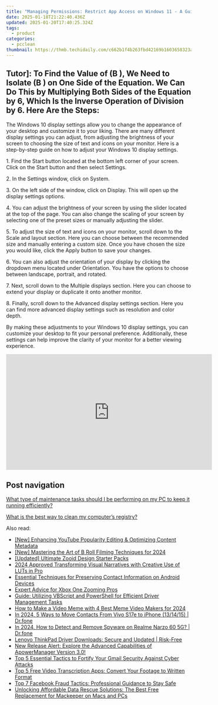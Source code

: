 ```yaml
---
title: "Managing Permissions: Restrict App Access on Windows 11 - A Guide by YL Computing"
date: 2025-01-18T21:22:40.436Z
updated: 2025-01-20T17:40:25.324Z
tags:
  - product
categories:
  - pcclean
thumbnail: https://thmb.techidaily.com/c662b1f4b263fbd42169b1603658323aeb42e56418d3c0947fc69d77bcb17f26.jpg
---
```


## Tutor]: To Find the Value of \(B \), We Need to Isolate \(B \) on One Side of the Equation. We Can Do This by Multiplying Both Sides of the Equation by 6, Which Is the Inverse Operation of Division by 6. Here Are the Steps:

The Windows 10 display settings allow you to change the appearance of your desktop and customize it to your liking. There are many different display settings you can adjust, from adjusting the brightness of your screen to choosing the size of text and icons on your monitor. Here is a step-by-step guide on how to adjust your Windows 10 display settings. 

1\. Find the Start button located at the bottom left corner of your screen. Click on the Start button and then select Settings.

2\. In the Settings window, click on System.

3\. On the left side of the window, click on Display. This will open up the display settings options. 

4\. You can adjust the brightness of your screen by using the slider located at the top of the page. You can also change the scaling of your screen by selecting one of the preset sizes or manually adjusting the slider.

5\. To adjust the size of text and icons on your monitor, scroll down to the Scale and layout section. Here you can choose between the recommended size and manually entering a custom size. Once you have chosen the size you would like, click the Apply button to save your changes.

6\. You can also adjust the orientation of your display by clicking the dropdown menu located under Orientation. You have the options to choose between landscape, portrait, and rotated.

7\. Next, scroll down to the Multiple displays section. Here you can choose to extend your display or duplicate it onto another monitor.

8\. Finally, scroll down to the Advanced display settings section. Here you can find more advanced display settings such as resolution and color depth. 

By making these adjustments to your Windows 10 display settings, you can customize your desktop to fit your personal preference. Additionally, these settings can help improve the clarity of your monitor for a better viewing experience.

<!-- affiliate ads begin -->
<iframe width="560" height="315" src="https://www.youtube.com/embed/sXLLPY11of0?si=-3YNnpnO0wbc0K_-" title="YouTube video player" frameborder="0" allow="accelerometer; autoplay; clipboard-write; encrypted-media; gyroscope; picture-in-picture; web-share" referrerpolicy="strict-origin-when-cross-origin" allowfullscreen></iframe>
<!-- affiliate ads end -->

## Post navigation

[What type of maintenance tasks should I be performing on my PC to keep it running efficiently?](https://tools.techidaily.com/pcclean/products/)

[What is the best way to clean my computer’s registry?](https://tools.techidaily.com/pcclean/products/)

<ins class="adsbygoogle"
     style="display:block"
     data-ad-format="autorelaxed"
     data-ad-client="ca-pub-7571918770474297"
     data-ad-slot="1223367746"></ins>

<ins class="adsbygoogle"
     style="display:block"
     data-ad-client="ca-pub-7571918770474297"
     data-ad-slot="8358498916"
     data-ad-format="auto"
     data-full-width-responsive="true"></ins>

<span class="atpl-alsoreadstyle">Also read:</span>
<div><ul>
<li><a href="https://youtube-blog.techidaily.com/nhancing-youtube-popularity-editing-and-optimizing-content-metadata/"><u>[New] Enhancing YouTube Popularity Editing & Optimizing Content Metadata</u></a></li>
<li><a href="https://fox-glue.techidaily.com/new-mastering-the-art-of-b-roll-filming-techniques-for-2024/"><u>[New] Mastering the Art of B Roll Filming Techniques for 2024</u></a></li>
<li><a href="https://some-approaches.techidaily.com/updated-ultimate-zooid-design-starter-packs/"><u>[Updated] Ultimate Zooid Design Starter Packs</u></a></li>
<li><a href="https://some-guidance.techidaily.com/2024-approved-transforming-visual-narratives-with-creative-use-of-luts-in-pro/"><u>2024 Approved Transforming Visual Narratives with Creative Use of LUTs in Pro</u></a></li>
<li><a href="https://win-updates.techidaily.com/essential-techniques-for-preserving-contact-information-on-android-devices/"><u>Essential Techniques for Preserving Contact Information on Android Devices</u></a></li>
<li><a href="https://extra-resources.techidaily.com/expert-advice-for-xbox-one-zooming-pros/"><u>Expert Advice for Xbox One Zooming Pros</u></a></li>
<li><a href="https://win-updates.techidaily.com/guide-utilizing-vbscript-and-powershell-for-efficient-driver-management-tasks/"><u>Guide: Utilizing VBScript and PowerShell for Efficient Driver Management Tasks</u></a></li>
<li><a href="https://meme-emoji.techidaily.com/how-to-make-a-video-meme-with-4-best-meme-video-makers-for-2024/"><u>How to Make a Video Meme with 4 Best Meme Video Makers for 2024</u></a></li>
<li><a href="https://android-transfer.techidaily.com/in-2024-5-ways-to-move-contacts-from-vivo-s17e-to-iphone-131415-drfone-by-drfone-transfer-from-android-transfer-from-android/"><u>In 2024, 5 Ways to Move Contacts From Vivo S17e to iPhone (13/14/15) | Dr.fone</u></a></li>
<li><a href="https://android-location-track.techidaily.com/in-2024-how-to-detect-and-remove-spyware-on-realme-narzo-60-5g-drfone-by-drfone-virtual-android/"><u>In 2024, How to Detect and Remove Spyware on Realme Narzo 60 5G? | Dr.fone</u></a></li>
<li><a href="https://hardware-help.techidaily.com/lenovo-thinkpad-driver-downloads-secure-and-updated-risk-free/"><u>Lenovo ThinkPad Driver Downloads: Secure and Updated | Risk-Free</u></a></li>
<li><a href="https://win-updates.techidaily.com/new-release-alert-explore-the-advanced-capabilities-of-apowermanager-version-30/"><u>New Release Alert: Explore the Advanced Capabilities of ApowerManager Version 3.0!</u></a></li>
<li><a href="https://win-updates.techidaily.com/top-5-essential-tactics-to-fortify-your-gmail-security-against-cyber-attacks/"><u>Top 5 Essential Tactics to Fortify Your Gmail Security Against Cyber Attacks</u></a></li>
<li><a href="https://win-updates.techidaily.com/top-5-free-video-transcription-apps-convert-your-footage-to-written-format/"><u>Top 5 Free Video Transcription Apps: Convert Your Footage to Written Format</u></a></li>
<li><a href="https://win-updates.techidaily.com/top-7-facebook-fraud-tactics-professional-guidance-to-stay-safe/"><u>Top 7 Facebook Fraud Tactics: Professional Guidance to Stay Safe</u></a></li>
<li><a href="https://win-updates.techidaily.com/unlocking-affordable-data-rescue-solutions-the-best-free-replacement-for-mackeeper-on-macs-and-pcs/"><u>Unlocking Affordable Data Rescue Solutions: The Best Free Replacement for Mackeeper on Macs and PCs</u></a></li>
</ul></div>

